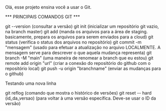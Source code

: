 Olá, esse projeto ensina você a usar o Git.

*** PRINCIPAIS COMANDOS GIT ***

git --version (consultar a versão)
git init (inicializar um repositório git vazio, na branch master)
git add (manda os arquivos para a área de staging. basicamente, prepara os arquivos para serem enviados para a cloud)
git status (verifica o status dos arquivos no repositório)
git commit -m "mensagem" (usado para efetuar a atualização no arquivo LOCALMENTE. A mensagem serve para descrever o que aquela mudança representa)
git branch -M "main" (uma maneira de renomear a branch que eu estou)
git remote add origin "url" (criar a conexão do repositório do github com o repositório local)
git push -u origin "branchname" (enviar as mudanças para o github)

Testando uma nova linha

git reflog (comando que mostra o histórico de versões)
git reset -- hard (id_da_versao) (para voltar à uma versão específica. Deve-se usar o ID da versão)

